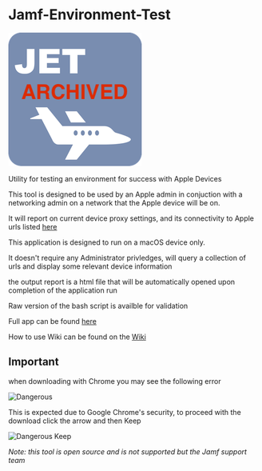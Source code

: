 # Jamf-Environment-Test
![Jet Logo](https://github.com/jamf/Jamf-Environment-Test/blob/master/images/Jet_Icon.png)

Utility for testing an environment for success with Apple Devices

This tool is designed to be used by an Apple admin in conjuction with a networking admin on a network that the Apple device will be on.

It will report on current device proxy settings, and its connectivity to Apple urls listed [here](https://support.apple.com/en-us/HT210060)

This application is designed to run on a macOS device only.

It doesn't require any Administrator privledges, will query a collection of urls and display some relevant device information

the output report is a html file that will be automatically opened upon completion of the application run

Raw version of the bash script is availble for validation

Full app can be found [here](https://github.com/jamf/Jamf-Environment-Test/releases/latest)

How to use Wiki can be found on the [Wiki](https://github.com/jamf/Jamf-Environment-Test/wiki)

## Important
when downloading with Chrome you may see the following error 

![Dangerous](https://github.com/jamf/Jamf-Environment-Test/blob/master/images/dangerous.png)

This is expected due to Google Chrome's security, to proceed with the download click the arrow and then Keep

![Dangerous Keep](https://github.com/jamf/Jamf-Environment-Test/blob/master/images/dangerous_keep.png)

_Note: this tool is open source and is not supported but the Jamf support team_

